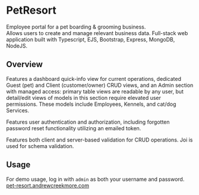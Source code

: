 # PetResort

Employee portal for a pet boarding & grooming business.  
Allows users to create and manage relevant business data.
Full-stack web application built with Typescript, EJS, Bootstrap, Express, MongoDB, NodeJS.  

## Overview  
Features a dashboard quick-info view for current operations, dedicated Guest (pet) and Client (customer/owner) CRUD views, and an Admin section with managed access: primary table views are readable by any user, but detail/edit views of models in this section require elevated user permissions. These models include Employees, Kennels, and cat/dog Services.

Features user authentication and authorization, including forgotten password reset functionality utilizing an emailed token. 

Features both client and server-based validation for CRUD operations. Joi is used for schema validation.

## Usage
For demo usage, log in with `admin` as both your username and password.
 [pet-resort.andrewcreekmore.com](https://pet-resort.andrewcreekmore.com)